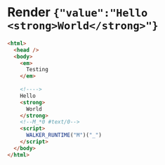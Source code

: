 # Render `{"value":"Hello <strong>World</strong>"}`

```html
<html>
  <head />
  <body>
    <em>
      Testing
    </em>
     
    <!---->
    Hello 
    <strong>
      World
    </strong>
    <!--M_*0 #text/0-->
    <script>
      WALKER_RUNTIME("M")("_")
    </script>
  </body>
</html>
```
